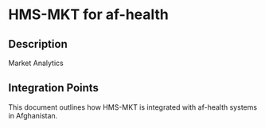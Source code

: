 # HMS-MKT for af-health

## Description

Market Analytics

## Integration Points

This document outlines how HMS-MKT is integrated with af-health systems in Afghanistan.

